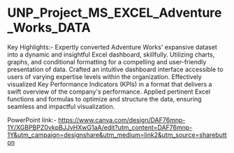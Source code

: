 # UNP_Project_MS_EXCEL_Adventure_Works_DATA

Key Highlights:-
Expertly converted Adventure Works' expansive dataset into a dynamic and insightful Excel dashboard, skillfully.
Utilizing charts, graphs, and conditional formatting for a compelling and user-friendly presentation of data. 
Crafted an intuitive dashboard interface accessible to users of varying expertise levels within the organization.
Effectively visualized Key Performance Indicators (KPIs) in a format that delivers a swift overview of the company's performance.
Applied pertinent Excel functions and formulas to optimize and structure the data, ensuring seamless and impactful visualization.

PowerPoint link:- https://www.canva.com/design/DAF76mnp-1Y/XGBPBPZ0vkpBJJvHXwG1aA/edit?utm_content=DAF76mnp-1Y&utm_campaign=designshare&utm_medium=link2&utm_source=sharebutton
